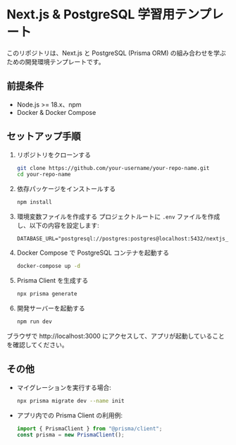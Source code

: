# Next.js & PostgreSQL 学習用テンプレート

このリポジトリは、Next.js と PostgreSQL (Prisma ORM) の組み合わせを学ぶための開発環境テンプレートです。

## 前提条件

- Node.js >= 18.x、npm
- Docker & Docker Compose

## セットアップ手順

1. リポジトリをクローンする
   ```bash
   git clone https://github.com/your-username/your-repo-name.git
   cd your-repo-name
   ```
2. 依存パッケージをインストールする
   ```bash
   npm install
   ```
3. 環境変数ファイルを作成する
   プロジェクトルートに `.env` ファイルを作成し、以下の内容を設定します:
   ```env
   DATABASE_URL="postgresql://postgres:postgres@localhost:5432/nextjs_db"
   ```
4. Docker Compose で PostgreSQL コンテナを起動する
   ```bash
   docker-compose up -d
   ```
5. Prisma Client を生成する
   ```bash
   npx prisma generate
   ```
6. 開発サーバーを起動する
   ```bash
   npm run dev
   ```

ブラウザで http://localhost:3000 にアクセスして、アプリが起動していることを確認してください。

## その他

- マイグレーションを実行する場合:
  ```bash
  npx prisma migrate dev --name init
  ```
- アプリ内での Prisma Client の利用例:
  ```ts
  import { PrismaClient } from "@prisma/client";
  const prisma = new PrismaClient();
  ```
